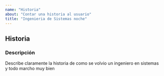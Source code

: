 ```yaml
---
name: "Historia"
about: "Contar una historia al usuario"
title: "Ingenieria de Sistemas noche"
---
```

## Historia
### Descripción
Describe claramente la historia de como se volvio un ingeniero en sistemas
y todo marcho muy bien
